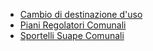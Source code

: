 
- [Cambio di destinazione d'uso]({{site.baseurl}}/schede/cambio_destinazione_uso/cittadini/index.html)
- [Piani Regolatori Comunali]({{site.baseurl}}/schede/piani_regolatori/imprese/index.html)
- [Sportelli Suape Comunali]({{site.baseurl}}/schede/sportellisuape/cittadini/index.html)

